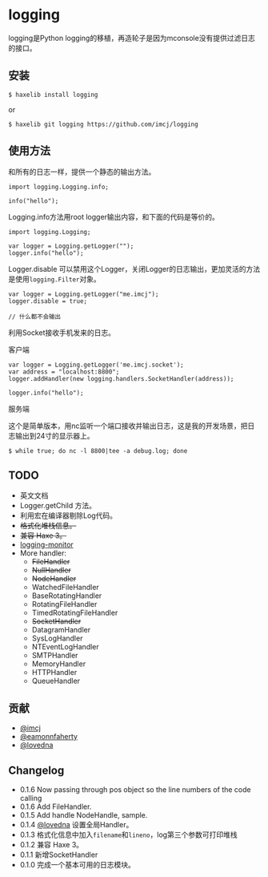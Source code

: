logging
========

logging是Python logging的移植，再造轮子是因为mconsole没有提供过滤日志的接口。

安装
----

	$ haxelib install logging

or

	$ haxelib git logging https://github.com/imcj/logging

使用方法
--------

和所有的日志一样，提供一个静态的输出方法。

	import logging.Logging.info;

    info("hello");
    
Logging.info方法用root logger输出内容，和下面的代码是等价的。

	import logging.Logging;
	
	var logger = Logging.getLogger("");
	logger.info("hello");

Logger.disable 可以禁用这个Logger，关闭Logger的日志输出，更加灵活的方法是使用`logging.Filter`对象。
	
    var logger = Logging.getLogger("me.imcj");
    logger.disable = true;

    // 什么都不会输出
    
利用Socket接收手机发来的日志。

客户端

	var logger = Logging.getLogger('me.imcj.socket');
	var address = "localhost:8800";
	logger.addHandler(new logging.handlers.SocketHandler(address));
	
	logger.info("hello");
	
服务端

这个是简单版本，用nc监听一个端口接收并输出日志，这是我的开发场景，把日志输出到24寸的显示器上。

	$ while true; do nc -l 8800|tee -a debug.log; done


TODO
----

- 英文文档
- Logger.getChild 方法。
- 利用宏在编译器剔除Log代码。
- <del>格式化堆栈信息。</del>
- <del>兼容 Haxe 3。</del>
- [logging-monitor](https://github.com/imcj/logging-monitor)
- More handler:
	- <del>FileHandler</del>
	- <del>NullHandler</del>
	- <del>NodeHandler</del>
	- WatchedFileHandler
	- BaseRotatingHandler
	- RotatingFileHandler
	- TimedRotatingFileHandler
	- <del>SocketHandler</del>
	- DatagramHandler
	- SysLogHandler
	- NTEventLogHandler
	- SMTPHandler
	- MemoryHandler
	- HTTPHandler
	- QueueHandler

贡献
----

* [@imcj](https://github.com/imcj/)
* [@eamonnfaherty](https://github.com/eamonnfaherty)
* [@lovedna](https://github.com/lovedna/)

Changelog
---------

* 0.1.6 Now passing through pos object so the line numbers of the code calling
* 0.1.6 Add FileHandler.
* 0.1.5 Add handle NodeHandle, sample.
* 0.1.4 [@lovedna](https://github.com/lovedna/) 设置全局Handler。
* 0.1.3 格式化信息中加入`filename`和`lineno`，log第三个参数可打印堆栈
* 0.1.2 兼容 Haxe 3。
* 0.1.1 新增SocketHandler
* 0.1.0 完成一个基本可用的日志模块。
